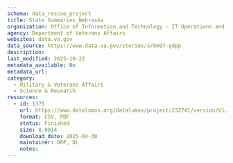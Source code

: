 ```yaml
---
schema: data_rescue_project 
title: State Summaries_Nebraska
organization: Office of Information and Technology - IT Operations and Services (ITOPS)
agency: Department of Veterans Affairs
websites: data.va.gov
data_source: https://www.data.va.gov/stories/s/km97-qdpp
description: 
last_modified: 2025-10-22
metadata_available: No
metadata_url: 
category:
  - Military & Veterans Affairs 
  - Science & Research 
resources:
  - id: 1375
    url: https://www.datalumos.org/datalumos/project/232741/version/V1/view
    format: CSV, PDF
    status: Finished
    size: 0.0014
    download_date: 2025-04-30
    maintainer: DRP, DL
    notes: 
---
```


